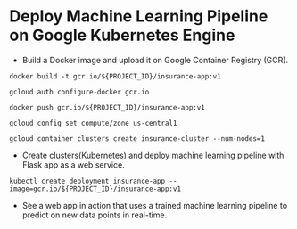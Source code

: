 # Deploy Machine Learning Pipeline on Google Kubernetes Engine


- Build a Docker image and upload it on Google Container Registry (GCR).
```
docker build -t gcr.io/${PROJECT_ID}/insurance-app:v1 .

```

```
gcloud auth configure-docker gcr.io
```

```
docker push gcr.io/${PROJECT_ID}/insurance-app:v1
```

```
gcloud config set compute/zone us-central1
```

```
gcloud container clusters create insurance-cluster --num-nodes=1
```

- Create clusters(Kubernetes) and deploy machine learning pipeline with Flask app as a web service.

```
kubectl create deployment insurance-app --image=gcr.io/${PROJECT_ID}/insurance-app:v1
```

- See a web app in action that uses a trained machine learning pipeline to predict on new data points in real-time.


